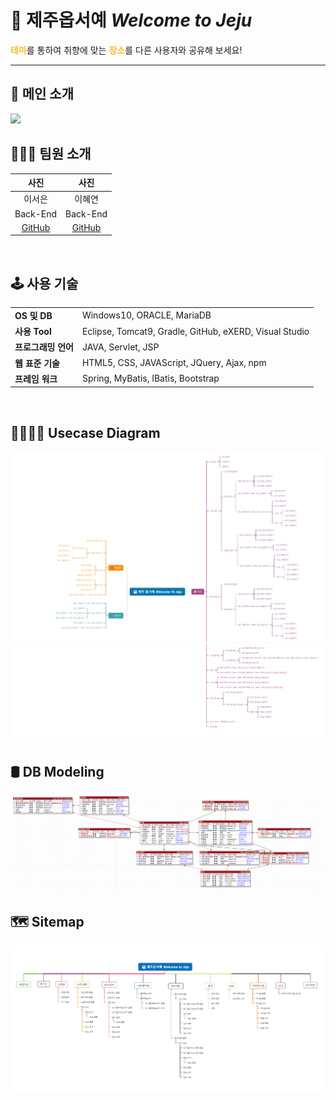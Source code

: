 # 🌊 제주옵서예 *Welcome to Jeju*

<span style="color:#FDBB2D">**테마**</span>를 통하여 취향에 맞는 <span style="color:#FDBB2D">**장소**</span>를 다른 사용자와 공유해 보세요!<br>

<hr>

## 🍊 메인 소개
<img src=/app-server/docs/welcome-to-jeju/main.gif>

<br>

## 👭👩‍💻 팀원 소개
|사진|사진|
|:---:|:---:|
|이서은|이혜연|
|Back-End|Back-End|
|[GitHub](https://github.com/leeseoeun)|[GitHub](https://github.com/lee-hyeyeon)|

<br>

## 🕹️ 사용 기술
|||
|-|-|
|**OS 및 DB**|Windows10, ORACLE, MariaDB|
|**사용 Tool**|Eclipse, Tomcat9, Gradle, GitHub, eXERD, Visual Studio|
|**프로그래밍 언어**|JAVA, Servlet, JSP|
|**웹 표준 기술**|HTML5, CSS, JAVAScript, JQuery, Ajax, npm|
|**프레임 워크**|Spring, MyBatis, IBatis, Bootstrap|
<br>

## 👨‍👩‍👧‍👦 Usecase Diagram
<img src=/docs/wtj-usecase_diagram/usecase_diagram_1.png>
<img src=/docs/wtj-usecase_diagram/usecase_diagram_2.png>

<br>

## 🛢️ DB Modeling
<img src=/docs/wtj-dbmodel/wtj_db_modeling.PNG>

<br>

## 🗺️ Sitemap
<img src=/docs/wtj-sitemap/sitemap.jpg>
